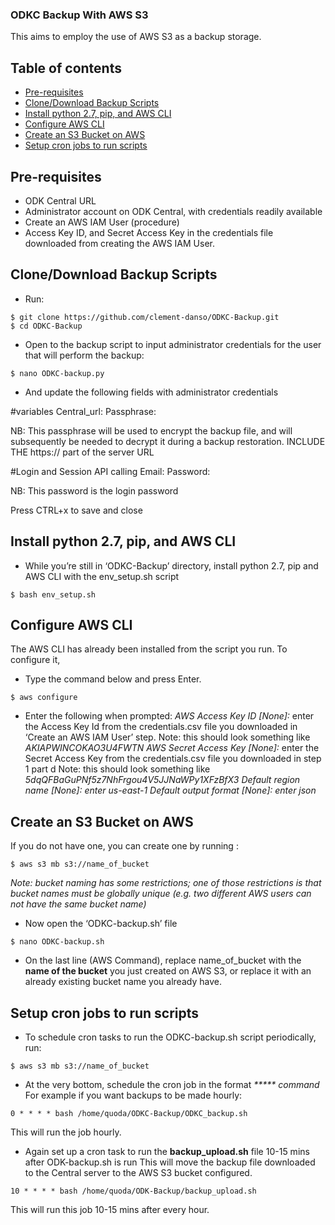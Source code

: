 ### ODKC Backup With AWS S3
This aims to employ the use of AWS S3 as a backup storage.
## Table of contents
* [Pre-requisites](#pre-requisites)
* [Clone/Download Backup Scripts](#clone-backup-script)
* [Install python 2.7, pip, and AWS CLI](#install-env)
* [Configure AWS CLI](#Configure-AWS-CLI)
* [Create an S3 Bucket on AWS](create-s3-bucket)
* [Setup cron jobs to run scripts](setup-cron-jobs)
## Pre-requisites
* ODK Central URL
* Administrator account on ODK Central, with credentials readily available
* Create an AWS IAM User (procedure)
* Access Key ID, and Secret Access Key in the credentials file downloaded from creating the AWS IAM User.


## Clone/Download Backup Scripts
* Run:
```
$ git clone https://github.com/clement-danso/ODKC-Backup.git
$ cd ODKC-Backup
```

* Open to the backup script to input administrator credentials for the user that will perform the backup:
```
$ nano ODKC-backup.py
```
* And update the following fields with administrator credentials

#variables
Central_url: 
Passphrase:

NB: This passphrase will be used to encrypt the backup file, and will subsequently be needed to decrypt it during a backup restoration.
INCLUDE THE https:// part of the server URL


#Login and Session API calling
Email:
Password:

NB: This password is the login password

Press CTRL+x to save and close



## Install python 2.7, pip, and AWS CLI
* While you’re still in ‘ODKC-Backup’ directory, install python 2.7,  pip and AWS CLI with the env_setup.sh script
```
$ bash env_setup.sh
```

## Configure AWS CLI
The AWS CLI has already been installed from the script you run. To configure it,
* Type the command below and press Enter.
```
$ aws configure
```
* Enter the following when prompted:
_AWS Access Key ID [None]:_ enter the Access Key Id from the credentials.csv file you downloaded in ‘Create an AWS IAM User’ step.
Note: this should look something like _AKIAPWINCOKAO3U4FWTN_
_AWS Secret Access Key [None]:_ enter the Secret Access Key from the credentials.csv file you downloaded in step 1 part d
Note: this should look something like _5dqQFBaGuPNf5z7NhFrgou4V5JJNaWPy1XFzBfX3_
_Default region name [None]: enter us-east-1_
_Default output format [None]: enter json_

## Create an S3 Bucket on AWS
If you do not have one, you can create one by running :
```
$ aws s3 mb s3://name_of_bucket
```
_Note: bucket naming has some restrictions; one of those restrictions is that bucket names must be globally unique (e.g. two different AWS users can not have the same bucket name)_

* Now open the ‘ODKC-backup.sh’ file
```
$ nano ODKC-backup.sh
```
* On the last line (AWS Command), replace name_of_bucket with the **name of the bucket** you just created on AWS S3, or replace it with an already existing bucket name you already have.


## Setup cron jobs to run scripts
* To schedule cron tasks to run the ODKC-backup.sh script periodically, run:
```
$ aws s3 mb s3://name_of_bucket
```

* At the very bottom, schedule the cron job in the format _***** command_
For example if you want backups to be made hourly:
```
0 * * * * bash /home/quoda/ODKC-Backup/ODKC_backup.sh
```
This will run the job hourly.

* Again set up a cron task to run the **backup_upload.sh** file 10-15 mins after ODK-backup.sh is run
This will move the backup file downloaded to the Central server to the AWS S3 bucket configured.

```
10 * * * * bash /home/quoda/ODK-Backup/backup_upload.sh
```

This will run this job 10-15 mins after every hour.
